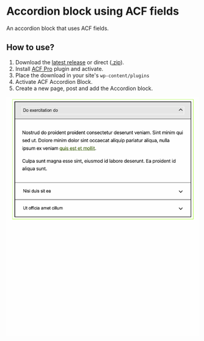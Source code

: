 # Accordion block using ACF fields

An accordion block that uses ACF fields.

## How to use?

1. Download the [latest release](https://github.com/colorful-tones/acf-accordion-block/releases) or direct ([.zip](https://github.com/colorful-tones/acf-accordion-block/archive/refs/heads/main.zip)).
2. Install [ACF Pro](https://www.advancedcustomfields.com/pro/) plugin and activate.
3. Place the download in your site's `wp-content/plugins`
4. Activate ACF Accordion Block.
5. Create a new page, post and add the Accordion block.

![Gif demonstrating accordion block use](docs/images/accordion-demo.gif)